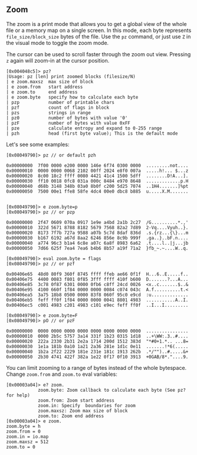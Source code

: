 ## Zoom

The zoom is a print mode that allows you to get a global view of the whole file or a memory map on a single screen. In this mode, each byte represents `file_size/block_size` bytes of the file. Use the `pz` command, or just use `Z` in the visual mode to toggle the zoom mode.

The cursor can be used to scroll faster through the zoom out view. Pressing `z` again will zoom-in at the cursor position.
```
[0x004048c5]> pz?
|Usage: pz [len] print zoomed blocks (filesize/N)
| e zoom.maxsz  max size of block
| e zoom.from   start address
| e zoom.to     end address
| e zoom.byte   specify how to calculate each byte
| pzp           number of printable chars
| pzf           count of flags in block
| pzs           strings in range
| pz0           number of bytes with value '0'
| pzF           number of bytes with value 0xFF
| pze           calculate entropy and expand to 0-255 range
| pzh           head (first byte value); This is the default mode
```
Let's see some examples:
```
[0x08049790]> pz // or default pzh

0x00000000  7f00 0000 e200 0000 146e 6f74 0300 0000  .........not....
0x00000010  0000 0000 0068 2102 00ff 2024 e8f0 007a  .....h!... $...z
0x00000020  8c00 18c2 ffff 0080 4421 41c4 1500 5dff  ........D!A...].
0x00000030  ff10 0018 0fc8 031a 000c 8484 e970 8648  .............p.H
0x00000040  d68b 3148 348b 03a0 8b0f c200 5d25 7074  ..1H4.......]%pt
0x00000050  7500 00e1 ffe8 58fe 4dc4 00e0 dbc8 b885  u.....X.M.......


[0x08049790]> e zoom.byte=p
[0x08049790]> pz // or pzp

0x00000000  2f47 0609 070a 0917 1e9e a4bd 2a1b 2c27  /G..........*.,'
0x00000010  322d 5671 8788 8182 5679 7568 82a2 7d89  2-Vq....Vyuh..}.
0x00000020  8173 7f7b 727a 9588 a07b 5c7d 8daf 836d  .s.{rz...{\}...m
0x00000030  b167 6192 a67d 8aa2 6246 856e 8c9b 999f  .ga..}..bF.n....
0x00000040  a774 96c3 b1a4 6c8e a07c 6a8f 8983 6a62  .t....l..|j...jb
0x00000050  7d66 625f 7ea4 7ea6 b4b6 8b57 a19f 71a2  }fb_~.~....W..q.

[0x08049790]> eval zoom.byte = flags
[0x08049790]> pz // or pzf

0x00406e65  48d0 80f9 360f 8745 ffff ffeb ae66 0f1f  H...6..E.....f..
0x00406e75  4400 0083 f801 0f85 3fff ffff 410f b600  D.......?...A...
0x00406e85  3c78 0f87 6301 0000 0fb6 c8ff 24cd 0026  <x..c.......$..&
0x00406e95  4100 660f 1f84 0000 0000 0084 c074 043c  A.f..........t.<
0x00406ea5  3a75 18b8 0500 0000 83f8 060f 95c0 e9cd  :u..............
0x00406eb5  feff ff0f 1f84 0000 0000 0041 8801 4983  ...........A..I.
0x00406ec5  c001 4983 c201 4983 c101 e9ec feff ff0f  ..I...I.........

[0x08049790]> e zoom.byte=F
[0x08049790]> pO // or pzF

0x00000000  0000 0000 0000 0000 0000 0000 0000 0000  ................
0x00000010  0000 2b5c 5757 3a14 331f 1b23 0315 1d18  ..+\WW:.3..#....
0x00000020  222a 2330 2b31 2e2a 1714 200d 1512 383d  "*#0+1.*.. ...8=
0x00000030  1e1a 181b 0a10 1a21 2a36 281e 1d1c 0e11  .......!*6(.....
0x00000040  1b2a 2f22 2229 181e 231e 181c 1913 262b  .*/"")..#.....&+
0x00000050  2b30 4741 422f 382a 1e22 0f17 0f10 3913  +0GAB/8*."....9.
```

You can limit zooming to a range of bytes instead of the whole bytespace. Change `zoom.from` and `zoom.to` eval variables:
```
[0x00003a04]> e? zoom.
			zoom.byte: Zoom callback to calculate each byte (See pz? for help)
			zoom.from: Zoom start address
			zoom.in: Specify  boundaries for zoom
			zoom.maxsz: Zoom max size of block
			zoom.to: Zoom end address
[0x00003a04]> e zoom.
zoom.byte = h
zoom.from = 0
zoom.in = io.map
zoom.maxsz = 512
zoom.to = 0
```

